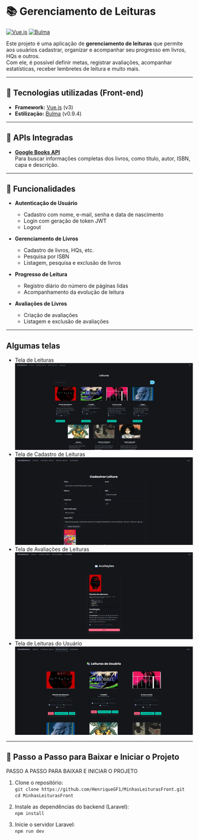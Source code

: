 # 📚 Gerenciamento de Leituras

[![Vue.js](https://img.shields.io/badge/Vue.js-3.x-42b883)](https://vuejs.org/)
[![Bulma](https://img.shields.io/badge/Bulma-0.9.4-00d1b2)](https://bulma.io/)

Este projeto é uma aplicação de **gerenciamento de leituras** que permite aos usuários cadastrar, organizar e acompanhar seu progresso em livros, HQs e outros.  
Com ele, é possível definir metas, registrar avaliações, acompanhar estatísticas, receber lembretes de leitura e muito mais.

---

## 🚀 Tecnologias utilizadas (Front-end)

- **Framework:** [Vue.js](https://vuejs.org/) (v3)
- **Estilização:** [Bulma](https://bulma.io/) (v0.9.4)

---

## 📡 APIs Integradas

- **[Google Books API](https://developers.google.com/books/docs/v1/using?hl=pt-br)**  
  Para buscar informações completas dos livros, como título, autor, ISBN, capa e descrição.

---

## 📌 Funcionalidades

- **Autenticação de Usuário**
  - Cadastro com nome, e-mail, senha e data de nascimento
  - Login com geração de token JWT
  - Logout

- **Gerenciamento de Livros**
  - Cadastro de livros, HQs, etc.
  - Pesquisa por ISBN
  - Listagem, pesquisa e exclusão de livros

- **Progresso de Leitura**
  - Registro diário do número de páginas lidas
  - Acompanhamento da evolução de leitura

- **Avaliações de Livros**
  - Criação de avaliações
  - Listagem e exclusão de avaliações

---

## Algumas telas

- Tela de Leituras
  ![Tela de Leituras](/printsReadme/tela-de-leituras.png 'Tela de Leituras')
- Tela de Cadastro de Leituras
  ![TTela de Cadastro de Leituras](/printsReadme/tela-de-cadastro-de-leitura.png 'Tela de Cadastro de Leituras')
- Tela de Avaliações de Leituras
  ![Tela de Avaliações de Leituras](/printsReadme/tela-de-avaliacoes.png 'Tela de Avaliações de Leituras')
- Tela de Leituras do Usuário
  ![Tela de Leituras do Usuário](/printsReadme/leituras-do-usuario.png 'Tela de Leituras do Usuário')

---

## 🏁 Passo a Passo para Baixar e Iniciar o Projeto

PASSO A PASSO PARA BAIXAR E INICIAR O PROJETO

1. Clone o repositório:
   </br> `git clone https://github.com/HenriqueGF1/MinhasLeiturasFront.git` </br>
   `cd MinhasLeiturasFront` </br>
2. Instale as dependências do backend (Laravel):
   </br> `npm install` </br>

3. Inicie o servidor Laravel:
   </br> `npm run dev` </br>
